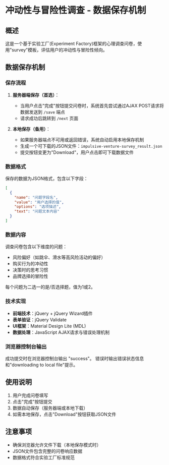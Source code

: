 # 冲动性与冒险性调查 - 数据保存机制

## 概述

这是一个基于实验工厂(Experiment Factory)框架的心理调查问卷，使用"survey"模板，评估用户的冲动性与冒险性倾向。

## 数据保存机制

### 保存流程

1. **服务器端保存（首选）**：
   - 当用户点击"完成"按钮提交问卷时，系统首先尝试通过AJAX POST请求将数据发送到 `/save` 端点
   - 请求成功后跳转到 `/next` 页面

2. **本地保存（备用）**：
   - 如果服务器端点不可用或返回错误，系统自动启用本地保存机制
   - 生成一个可下载的JSON文件：`impulsive-venture-survey_result.json`
   - 提交按钮变更为"Download"，用户点击即可下载数据文件

### 数据格式

保存的数据为JSON格式，包含以下字段：

```json
[
  {
    "name": "问题字段名",
    "value": "用户选择的值",
    "options": "选项描述",
    "text": "问题文本内容"
  }
]
```

### 数据内容

调查问卷包含以下维度的问题：
- 风险偏好（如跳伞、滑水等高风险活动的偏好）
- 购买行为的冲动性
- 决策时的思考习惯
- 品牌选择的冒险性

每个问题为二选一的是/否选择题，值为1或2。

### 技术实现

- **前端技术**：jQuery + jQuery Wizard插件
- **表单验证**：jQuery Validate
- **UI框架**：Material Design Lite (MDL)
- **数据处理**：JavaScript AJAX请求与错误处理机制

### 浏览器控制台输出

成功提交时在浏览器控制台输出 "success"。
错误时输出错误状态信息和"downloading to local file"提示。

## 使用说明

1. 用户完成问卷填写
2. 点击"完成"按钮提交
3. 数据自动保存（服务器端或本地下载）
4. 如需本地保存，点击"Download"按钮获取JSON文件

## 注意事项

- 确保浏览器允许文件下载（本地保存模式时）
- JSON文件包含完整的问卷响应数据
- 数据格式符合实验工厂标准规范